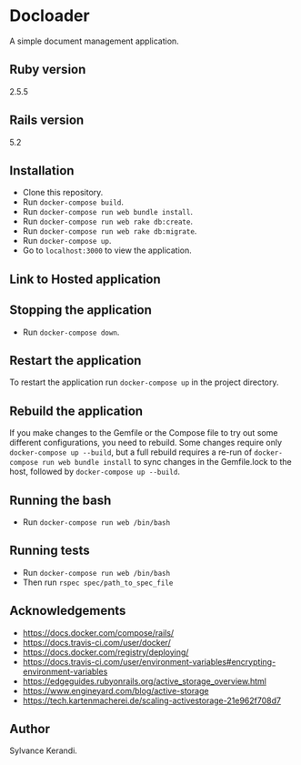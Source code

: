 # Docloader
A simple document management application.

## Ruby version
2.5.5

## Rails version
5.2

## Installation
- Clone this repository.
- Run `docker-compose build`.
- Run `docker-compose run web bundle install`.
- Run `docker-compose run web rake db:create`.
- Run `docker-compose run web rake db:migrate`.
- Run `docker-compose up`.
- Go to `localhost:3000` to view the application.

## Link to Hosted application

## Stopping the application
- Run `docker-compose down`.

## Restart the application
To restart the application run `docker-compose up` in the project directory.

## Rebuild the application
If you make changes to the Gemfile or the Compose file to try out some different configurations, you need to rebuild. Some changes require only `docker-compose up --build`, but a full rebuild requires a re-run of `docker-compose run web bundle install` to sync changes in the Gemfile.lock to the host, followed by `docker-compose up --build`.

## Running the bash
- Run `docker-compose run web /bin/bash`

## Running tests
- Run `docker-compose run web /bin/bash`
- Then run `rspec spec/path_to_spec_file`

## Acknowledgements
- https://docs.docker.com/compose/rails/
- https://docs.travis-ci.com/user/docker/
- https://docs.docker.com/registry/deploying/
- https://docs.travis-ci.com/user/environment-variables#encrypting-environment-variables
- https://edgeguides.rubyonrails.org/active_storage_overview.html
- https://www.engineyard.com/blog/active-storage
- https://tech.kartenmacherei.de/scaling-activestorage-21e962f708d7

## Author
Sylvance Kerandi.
